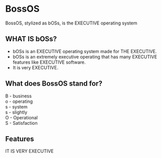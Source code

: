 # BossOS
BossOS, stylized as bOSs, is the EXECUTIVE operating system

## WHAT IS bOSs?
- bOSs is an EXECUTIVE operating system made for THE EXECUTIVE.
- bOSs is an extremely executive operating that has many EXECUTIVE features like EXECUTIVE software.
- It is very EXECUTIVE.

## What does BossOS stand for?
B - business  
o - operating  
s - system  
s - slightly  
O - Operational  
S - Satisfaction  

## Features
IT IS VERY EXECUTIVE
